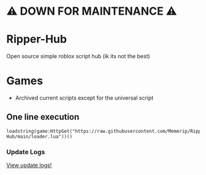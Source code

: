 # ⚠️ DOWN FOR MAINTENANCE ⚠️

# Ripper-Hub
Open source simple roblox script hub (ik its not the best)

# Games

<ul>
  <li>Archived current scripts except for the universal script</li>
</ul>

## One line execution

```
loadstring(game:HttpGet("https://raw.githubusercontent.com/Memerip/Ripper-Hub/main/loader.lua"))()
```

### Update Logs

<a href="https://github.com/Memerip/Ripper-Hub/blob/main/Updates.md">View update logs!</a>
